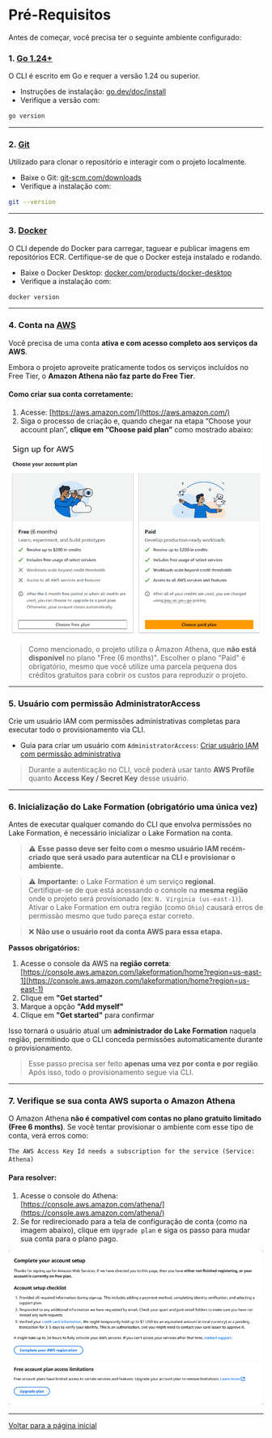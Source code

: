 # Pré-Requisitos

Antes de começar, você precisa ter o seguinte ambiente configurado:

### 1. [Go 1.24+](https://go.dev/doc/install)

O CLI é escrito em Go e requer a versão 1.24 ou superior.

* Instruções de instalação: [go.dev/doc/install](https://go.dev/doc/install)
* Verifique a versão com:

```bash
go version
```

---

### 2. [Git](https://git-scm.com/downloads)

Utilizado para clonar o repositório e interagir com o projeto localmente.

* Baixe o Git: [git-scm.com/downloads](https://git-scm.com/downloads)
* Verifique a instalação com:

```bash
git --version
```

---

### 3. [Docker](https://www.docker.com/products/docker-desktop)

O CLI depende do Docker para carregar, taguear e publicar imagens em repositórios ECR. Certifique-se de que o Docker esteja instalado e rodando.

* Baixe o Docker Desktop: [docker.com/products/docker-desktop](https://www.docker.com/products/docker-desktop)
* Verifique a instalação com:

```bash
docker version
```

---

### 4. Conta na [AWS](https://aws.amazon.com/)

Você precisa de uma conta **ativa e com acesso completo aos serviços da AWS**.

Embora o projeto aproveite praticamente todos os serviços incluídos no Free Tier, o **Amazon Athena não faz parte do Free Tier**.

#### Como criar sua conta corretamente:

1. Acesse: [https://aws.amazon.com/](https://aws.amazon.com/)
2. Siga o processo de criação e, quando chegar na etapa “Choose your account plan”, **clique em “Choose paid plan”** como mostrado abaixo:

![aws-paid-plan.png](../assets/aws-paid-plan.png)

> Como mencionado, o projeto utiliza o Amazon Athena, que **não está disponível** no plano "Free (6 months)". Escolher o plano "Paid" é obrigatório, mesmo que você utilize uma parcela pequena dos créditos gratuitos para cobrir os custos para reproduzir o projeto.

---

### 5. Usuário com permissão **AdministratorAccess**

Crie um usuário IAM com permissões administrativas completas para executar todo o provisionamento via CLI.

* Guia para criar um usuário com `AdministratorAccess`:
  [Criar usuário IAM com permissão administrativa](iam-admin-access.md)

> Durante a autenticação no CLI, você poderá usar tanto **AWS Profile** quanto **Access Key / Secret Key** desse usuário.

---

### 6. Inicialização do Lake Formation (obrigatório uma única vez)

Antes de executar qualquer comando do CLI que envolva permissões no Lake Formation, é necessário inicializar o Lake Formation na conta.

> ⚠️ **Esse passo deve ser feito com o mesmo usuário IAM recém-criado que será usado para autenticar na CLI e provisionar o ambiente.**

> ⚠️ **Importante:** o Lake Formation é um serviço **regional**.  
> Certifique-se de que está acessando o console na **mesma região** onde o projeto será provisionado (ex: `N. Virginia (us-east-1)`).  
> Ativar o Lake Formation em outra região (como `Ohio`) causará erros de permissão mesmo que tudo pareça estar correto.

> ❌ **Não use o usuário root da conta AWS para essa etapa.**

**Passos obrigatórios:**

1. Acesse o console da AWS na **região correta**:  
   [https://console.aws.amazon.com/lakeformation/home?region=us-east-1](https://console.aws.amazon.com/lakeformation/home?region=us-east-1)
2. Clique em **"Get started"**
3. Marque a opção **"Add myself"**
4. Clique em **"Get started"** para confirmar

Isso tornará o usuário atual um **administrador do Lake Formation** naquela região, permitindo que o CLI conceda permissões automaticamente durante o provisionamento.

> Esse passo precisa ser feito **apenas uma vez por conta e por região**. Após isso, todo o provisionamento segue via CLI.

---

### 7. Verifique se sua conta AWS suporta o Amazon Athena

O Amazon Athena **não é compatível com contas no plano gratuito limitado (Free 6 months)**. Se você tentar provisionar o ambiente com esse tipo de conta, verá erros como:

```
The AWS Access Key Id needs a subscription for the service (Service: Athena)
```
#### Para resolver:

1. Acesse o console do Athena: [https://console.aws.amazon.com/athena/](https://console.aws.amazon.com/athena/)
2. Se for redirecionado para a tela de configuração de conta (como na imagem abaixo), clique em `Upgrade plan` e siga os passo para mudar sua conta para o plano pago.

![athena-enabling-01.png](../assets/athena-checking.png)

---

[Voltar para a página inicial](../README.md#documentação)
